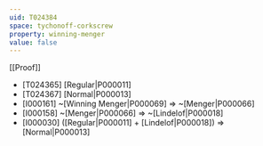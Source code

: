 ```yaml
---
uid: T024384
space: tychonoff-corkscrew
property: winning-menger
value: false
---
```

[[Proof]]

* [T024365] [Regular|P000011]
* [T024367] [Normal|P000013]
* [I000161] ~[Winning Menger|P000069] => ~[Menger|P000066]
* [I000158] ~[Menger|P000066] => ~[Lindelof|P000018]
* [I000030] ([Regular|P000011] + [Lindelof|P000018]) => [Normal|P000013]

